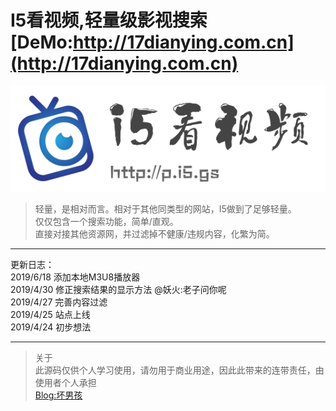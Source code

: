 # I5看视频,轻量级影视搜索 [DeMo:http://17dianying.com.cn](http://17dianying.com.cn)  
![](./static/logo.png)


>轻量，是相对而言。相对于其他同类型的网站，I5做到了足够轻量。  
仅仅包含一个搜索功能，简单/直观。  
直接对接其他资源网，并过滤掉不健康/违规内容，化繁为简。  

--------
更新日志：  
2019/6/18 添加本地M3U8播放器  
2019/4/30 修正搜索结果的显示方法 @妖火:老子问你呢  
2019/4/27 完善内容过滤  
2019/4/25 站点上线  
2019/4/24 初步想法  

-------------------
>关于  
此源码仅供个人学习使用，请勿用于商业用途，因此此带来的连带责任，由使用者个人承担  
[Blog:坏男孩](http://huai.pub)
